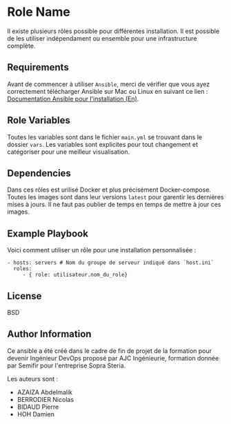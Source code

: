 Role Name
=========

Il existe plusieurs rôles possible pour différentes installation. Il est possible de les utiliser indépendament ou ensemble pour une infrastructure complète.

Requirements
------------

Avant de commencer à utiliser `Ansible`, merci de vérifier que vous ayez correctement télécharger Ansible sur Mac ou Linux en suivant ce lien :  
[Documentation Ansible pour l'installation (En)](https://docs.ansible.com/ansible/latest/installation_guide/intro_installation.html).

Role Variables
--------------

Toutes les variables sont dans le fichier `main.yml` se trouvant dans le dossier `vars`. Les variables sont explicites pour tout changement et catégoriser pour une meilleur visualisation.

Dependencies
------------

Dans ces rôles est urilisé Docker et plus précisément Docker-compose. Toutes les images sont dans leur versions `latest` pour garentir les dernières mises à jours. Il ne faut pas oublier de temps en temps de mettre à jour ces images.

Example Playbook
----------------

Voici comment utiliser un rôle pour une installation personnalisée :

    - hosts: servers # Nom du groupe de serveur indiqué dans `host.ini`
      roles:
         - { role: utilisateur.nom_du_role}

License
-------

BSD

Author Information
------------------

Ce ansible a été créé dans le cadre de fin de projet de la formation pour devenir Ingénieur DevOps proposé par AJC Ingénieurie, formation donnée par Semifir pour l'entreprise Sopra Steria.

Les auteurs sont :

- AZAIZA Abdelmalik
- BERRODIER Nicolas
- BIDAUD Pierre
- HOH Damien
